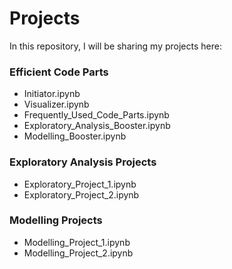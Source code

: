 # Projects
In this repository, I will be sharing my projects here:

### Efficient Code Parts
- Initiator.ipynb
- Visualizer.ipynb
- Frequently_Used_Code_Parts.ipynb
- Exploratory_Analysis_Booster.ipynb
- Modelling_Booster.ipynb

### Exploratory Analysis Projects
- Exploratory_Project_1.ipynb
- Exploratory_Project_2.ipynb

### Modelling Projects
- Modelling_Project_1.ipynb
- Modelling_Project_2.ipynb
